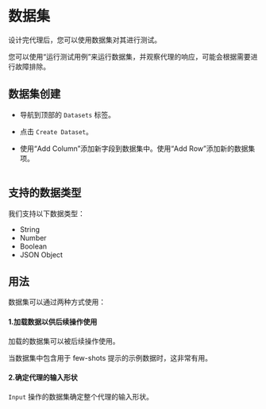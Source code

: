 # 数据集

设计完代理后，您可以使用数据集对其进行测试。

您可以使用“运行测试用例”来运行数据集，并观察代理的响应，可能会根据需要进行故障排除。

## 数据集创建

* 导航到顶部的 `Datasets` 标签。

* 点击 `Create Dataset`。

* 使用“Add Column”添加新字段到数据集中。使用“Add Row”添加新的数据集项。

<figure><img src="../../images/datasets.png" alt=""><figcaption></figcaption></figure>

## 支持的数据类型

我们支持以下数据类型：

* String
* Number
* Boolean
* JSON Object

## 用法

数据集可以通过两种方式使用：

#### 1.加载数据以供后续操作使用

加载的数据集可以被后续操作使用。

当数据集中包含用于 few-shots 提示的示例数据时，这非常有用。

#### 2.确定代理的输入形状

`Input` 操作的数据集确定整个代理的输入形状。
